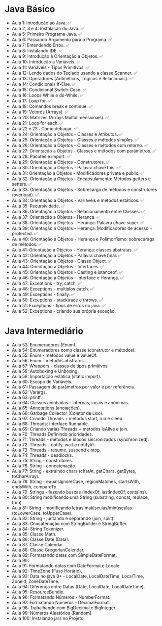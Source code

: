 # Java Básico
- Aula 1: Introdução ao Java. ✅
- Aula 2, 3 e 4: Instalação do Java. ✅
- Aula 5: Primeiro Programa Java. ✅
- Aula 6: Passando Argumento para o Programa. ✅
- Aula 7: Entendendo Erros. ✅
- Aula 8: Instalando IDE. ✅
- Aula 9: Introdução à Orientação a Objetos. ✅
- Aula 10: Introdução a Variáveis. ✅
- Aula 11: Variáveis - Tipos Primitivos. ✅
- Aula 12: Lendo dados do Teclado usando a classe Scanner. ✅
- Aula 13: Operadores (Aritméticos, Lógicos e Relacionais). ✅
- Aula 14: Condicionais If-Else. ✅
- Aula 15: Condicional Switch-Case. ✅
- Aula 16: Loops While e do-While. ✅
- Aula 17: Loop for. ✅
- Aula 18: Comandos break e continue. ✅
- Aula 19: Vetores (Arrays). ✅
- Aula 20: Matrizes (Arrays Multidimensionais). ✅
- Aula 21: Loop for each. ✅
- Aula 22 e 23 : Como debugar. ✅
- Aula 24: Orientação a Objetos - Classes e Atributos. ✅
- Aula 25: Orientação a Objetos - Classes e métodos simples. ✅
- Aula 26: Orientação a Objetos - Classes e métodos com retorno. ✅
- Aula 27: Orientação a Objetos - Classes e métodos com parâmetros. ✅
- Aula 28: Pacotes e import. ✅
- Aula 29: Orientação a Objetos - Construtores. ✅
- Aula 30: Orientação a Objetos - Palavra chave this. ✅
- Aula 31: Orientação a Objetos - Modificadores private e public. ✅
- Aula 32: Orientação a Objetos - Encapsulamento: Métodos getters e setters. ✅
- Aula 33: Orientação a Objetos - Sobrecarga de métodos e construtores (overload). ✅
- Aula 34: Orientação a Objetos - Variáveis e métodos estáticos. ✅
- Aula 35: Recursividade. ✅
- Aula 36: Orientação a Objetos - Relacionamento entre Classes. ✅
- Aula 37: Orientação a Objetos - Herança. ✅
- Aula 38: Orientação a Objetos - Herança: Palavra chave super. ✅
- Aula 39: Orientação a Objetos - Herança: Modificadores de acesso + protected. ✅
- Aula 40: Orientação a Objetos - Herança e Polimorfismo: sobrecaraga de métodos. ✅
- Aula 41: Orientação a Objetos - Herança: classes abstratas. ✅
- Aula 42: Orientação a Objetos - Palavra chave final. ✅
- Aula 43: Orientação a Objetos - Classe Object. ✅
- Aula 44: Orientação a Objetos - Interfaces. ✅
- Aula 45: Orientação a Objetos - Casting e Istanceof. ✅
- Aula 46: Orientação a Objetos - Interface e Herança. ✅
- Aula 47: Exceptions - try, catch. ✅
- Aula 48: Exceptions - multiplos catch. ✅
- Aula 49: Exceptions - finally. ✅
- Aula 50: Exceptions - stacktrace e throws. ✅
- Aula 51: Exceptions - tipos de erros no java. ✅
- Aula 52: Exceptions - criando sua própria exceção. 

# Java Intermediário
- Aula 53: Enumeradores (Enum).
- Aula 54: Enumeradores como classe (construtor e métodos).
- Aula 55: Enum - métodos value e valueOf.
- Aula 56: Enum - métodos abstratos.
- Aula 57: Wrappers - classes de tipos primitivos.
- Aula 58: Autoboxing e Unboxing.
- Aula 59: Importação estática (static import).
- Aula 60: Escopo de Variáveis.
- Aula 61: Passagem de parâmetros por valor e por referência.
- Aula 62: Varargs.
- Aula 63: printf.
- Aula 64: Classes aninhadas - internas, locais e anônimas.
- Aula 65: Annotations (anotações).
- Aula 66: Garbage Collector (Coletor de Lixo).
- Aula 67: Criando Threads + métodos start, run e sleep.
- Aula 68: Threads: Interface Runnable.
- Aula 69: Criando várias Threads + métodos isAlive e join.
- Aula 70: Threads Definindo prioridades.
- Aula 71: Threads - métodos e blocos sincronizados (synchronized).
- Aula 72: Threads - notify, wait e notifyAll.
- Aula 73: Threads - resume, suspend e stop.
- Aula 74: Threads - deadlocks.
- Aula 75: String - construtores.
- Aula 76: String - concatenação.
- Aula 77: String - extraindo chars (charAt, getChars, getBytes, toCharArray).
- Aula 78: String - equalsIgnoreCase, regionMatches, startsWith, endsWith, compareTo.
- Aula 79: Strings - fazendo buscas (indexOf, lastIndexOf, contains).
- Aula 80: String modificando uma String (substring, concat, replace, trim).
- Aula 81: String - modificando letras maiúsculas/minúsculas (toLowerCase. toUpperCase).
- Aula 82: String - juntando e separando (join, split).
- Aula 83: Concatenação com StringBuilder e StringBuffer.
- Aula 84: String Tokenizer.
- Aula 85: Classe Math.
- Aula 86: Classe Date (Data).
- Aula 87: Classe Calendar.
- Aula 88: Classe GregorianCalendar.
- Aula 89: Formatando datas com SimpleDateFormat.
- Aula 90: 
- Aula 91: Formatando datas com DateFormat e Locale
- Aula 92: TimeZone (Fuso Horário).
- Aula 93: Data no java 8+ - LocalDate, LocalDateTime, LocalTime, Zoneld, ZoneDateTime.
- Aula 94: Diferença entre Datas (Date, LocalDate, LocalDateTime).
- Aula 95: ResourceBundle.
- Aula 96: Formatando Números - NumberFormat.
- Aula 97: Formatando Números - DecimalFormat.
- Aula 98: Trabalhando com BigDecimal e BigInteger.
- Aula 99: Números Aleatórios (Random).
- Aula 100: Instalando jars no Projeto.